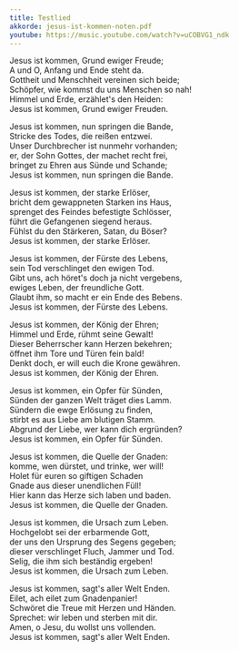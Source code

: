 ```yaml
---
title: Testlied
akkorde: jesus-ist-kommen-noten.pdf
youtube: https://music.youtube.com/watch?v=uCOBVG1_ndk
---
```


Jesus ist kommen, Grund ewiger Freude;  
A und O, Anfang und Ende steht da.  
Gottheit und Menschheit vereinen sich beide;  
Schöpfer, wie kommst du uns Menschen so nah!  
Himmel und Erde, erzählet's den Heiden:  
Jesus ist kommen, Grund ewiger Freuden.

Jesus ist kommen, nun springen die Bande,  
Stricke des Todes, die reißen entzwei.  
Unser Durchbrecher ist nunmehr vorhanden;  
er, der Sohn Gottes, der machet recht frei,  
bringet zu Ehren aus Sünde und Schande;  
Jesus ist kommen, nun springen die Bande.

Jesus ist kommen, der starke Erlöser,  
bricht dem gewappneten Starken ins Haus,  
sprenget des Feindes befestigte Schlösser,  
führt die Gefangenen siegend heraus.  
Fühlst du den Stärkeren, Satan, du Böser?  
Jesus ist kommen, der starke Erlöser.

Jesus ist kommen, der Fürste des Lebens,  
sein Tod verschlinget den ewigen Tod.  
Gibt uns, ach höret's doch ja nicht vergebens,  
ewiges Leben, der freundliche Gott.  
Glaubt ihm, so macht er ein Ende des Bebens.  
Jesus ist kommen, der Fürste des Lebens.

Jesus ist kommen, der König der Ehren;  
Himmel und Erde, rühmt seine Gewalt!  
Dieser Beherrscher kann Herzen bekehren;  
öffnet ihm Tore und Türen fein bald!  
Denkt doch, er will euch die Krone gewähren.  
Jesus ist kommen, der König der Ehren.

Jesus ist kommen, ein Opfer für Sünden,  
Sünden der ganzen Welt träget dies Lamm.  
Sündern die ewge Erlösung zu finden,  
stirbt es aus Liebe am blutigen Stamm.  
Abgrund der Liebe, wer kann dich ergründen?  
Jesus ist kommen, ein Opfer für Sünden.

Jesus ist kommen, die Quelle der Gnaden:  
komme, wen dürstet, und trinke, wer will!  
Holet für euren so giftigen Schaden  
Gnade aus dieser unendlichen Füll!  
Hier kann das Herze sich laben und baden.  
Jesus ist kommen, die Quelle der Gnaden.

Jesus ist kommen, die Ursach zum Leben.  
Hochgelobt sei der erbarmende Gott,  
der uns den Ursprung des Segens gegeben;  
dieser verschlinget Fluch, Jammer und Tod.  
Selig, die ihm sich beständig ergeben!  
Jesus ist kommen, die Ursach zum Leben.

Jesus ist kommen, sagt's aller Welt Enden.  
Eilet, ach eilet zum Gnadenpanier!  
Schwöret die Treue mit Herzen und Händen.  
Sprechet: wir leben und sterben mit dir.  
Amen, o Jesu, du wollst uns vollenden.  
Jesus ist kommen, sagt's aller Welt Enden.
